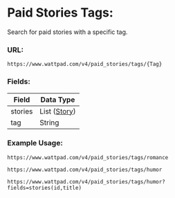 # Paid Stories Tags:

Search for paid stories with a specific tag.

### URL:

`https://www.wattpad.com/v4/paid_stories/tags/{Tag}`

### Fields:

| Field | Data Type |
| - | - |
| stories | List ([Story](../Data_Types/Story.md)) |
| tag | String |

### Example Usage:

`https://www.wattpad.com/v4/paid_stories/tags/romance`

`https://www.wattpad.com/v4/paid_stories/tags/humor`

`https://www.wattpad.com/v4/paid_stories/tags/humor?fields=stories(id,title)`